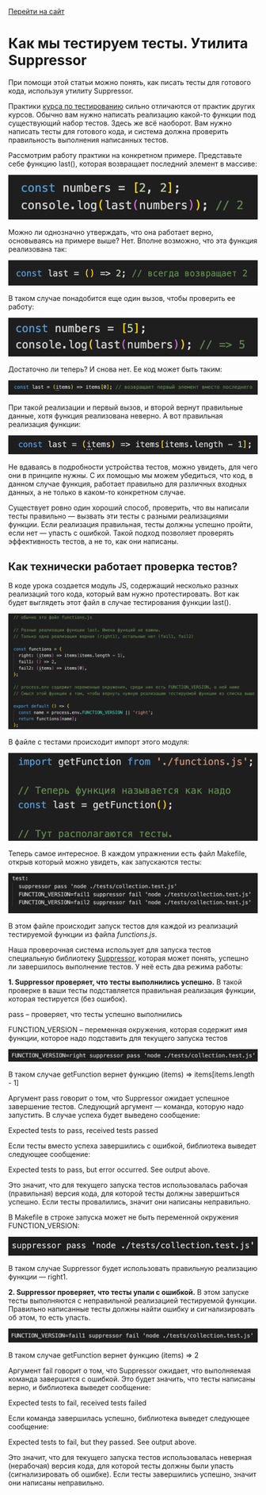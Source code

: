[Перейти на сайт](https://ru.hexlet.io)

# Как мы тестируем тесты. Утилита Suppressor

При помощи этой статьи можно понять, как писать тесты для готового кода, используя утилиту Suppressor.

Практики [курса по тестированию](https://ru.hexlet.io/courses/js-testing) сильно отличаются от практик других курсов. Обычно вам нужно написать реализацию какой-то функции под существующий набор тестов. Здесь же всё наоборот. Вам нужно написать тесты для готового кода, и система должна проверить правильность выполнения написанных тестов.

Рассмотрим работу практики на конкретном примере. Представьте себе функцию  last(), которая возвращает последний элемент в массиве:

![](./assets/function-call-1.png)

Можно ли однозначно утверждать, что она работает верно, основываясь на примере выше? Нет. Вполне возможно, что эта функция реализована так: 

![](./assets/function-implementation-1.png)

В таком случае понадобится еще один вызов, чтобы проверить ее работу:

![](./assets/function-call-2.png)

Достаточно ли теперь? И снова нет. Ее код может быть таким: 

![](./assets/function-implementation-2.png)

При такой реализации и первый вызов, и второй вернут правильные данные, хотя функция реализована неверно. А вот правильная реализация функции: 

![](./assets/correct-function-implementation.png)

Не вдаваясь в подробности устройства тестов, можно увидеть, для чего они в принципе нужны. С их помощью мы можем убедиться, что код, в данном случае функция, работает правильно для различных входных данных, а не только в каком-то конкретном случае.

Существует ровно один хороший способ, проверить, что вы написали тесты правильно — вызвать эти тесты с разными реализациями функции. Если реализация правильная, тесты должны успешно пройти, если нет — упасть с ошибкой. Такой подход позволяет проверять эффективность тестов, а не то, как они написаны.

## Как технически работает проверка тестов?

В коде урока создается модуль JS, содержащий несколько разных реализаций того кода, который вам нужно протестировать. Вот как будет выглядеть этот файл в случае тестирования функции last().

![](./assets/function-implementations-module.png)

В файле с тестами происходит импорт этого модуля: 

![](./assets/module-import.png)

Теперь самое интересное. В каждом упражнении есть файл Makefile, открыв который можно увидеть, как запускаются тесты: 

![](./assets/makefile-run-tests.png)

В этом файле происходит запуск тестов для каждой из реализаций тестируемой функции из файла *functions.js*.

Наша проверочная система использует для запуска тестов специальную библиотеку [Suppressor](https://github.com/Hexlet/suppressor), которая может понять, успешно ли завершилось выполнение тестов. У неё есть два режима работы:

**1. Suppressor проверяет, что тесты выполнились успешно.** В такой проверке в ваши тесты подставляется правильная реализация функции, которая тестируется (без ошибок).
  

   pass – проверяет, что тесты успешно выполнились

   FUNCTION_VERSION – переменная окружения, которая содержит имя функции, которое надо подставить для текущего запуска тестов

   ![](./assets/suppressor-run-1.png)
   
   В таком случае getFunction вернет функцию (items) => items[items.length - 1]

   Аргумент pass говорит о том, что Suppressor ожидает успешное завершение тестов. Следующий аргумент — команда, которую надо запустить. В случае успеха будет выведено сообщение:

   Expected tests to pass, received tests passed

   Если тесты вместо успеха завершились с ошибкой, библиотека выведет следующее сообщение:

   Expected tests to pass, but error occurred. See output above.

   Это значит, что для текущего запуска тестов использовалась рабочая (правильная) версия кода, для которой тесты должны завершиться успешно. Если тесты провалились, значит они написаны неправильно.
   
   В Makefile в строке запуска может не быть переменной окружения  FUNCTION_VERSION:

   ![](./assets/suppressor-run-2.png)

   В таком случае Suppressor будет использовать правильную реализацию функции — right1.

**2. Suppressor проверяет, что тесты упали с ошибкой.** В этом запуске тесты выполняются с неправильной реализацией тестируемой функции. Правильно написанные тесты должны найти ошибку и сигнализировать об этом, то есть упасть.

   ![](./assets/suppressor-run-3.png)
   
   В таком случае getFunction вернет функцию (items) => 2

   Аргумент fail говорит о том, что Suppressor ожидает, что выполняемая команда завершится с ошибкой. Это будет значить, что тесты написаны верно, и библиотека выведет сообщение:

   Expected tests to fail, received tests failed

   Если команда завершилась успешно, библиотека выведет следующее сообщение:

   Expected tests to fail, but they passed. See output above.

   Это значит, что для текущего запуска тестов использовалась неверная (нерабочая) версия кода, для которой тесты должны были упасть (сигнализировать об ошибке). Если тесты завершились успешно, значит они написаны неправильно.
